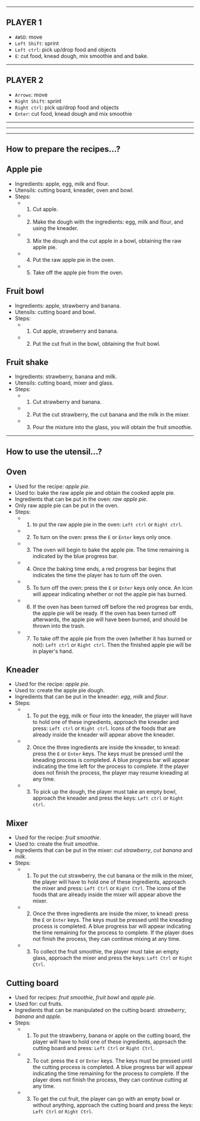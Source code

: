 --------
PLAYER 1
--------
- `AWSD`: move
- `Left Shift`: sprint
- `Left ctrl`: pick up/drop food and objects
- `E`: cut food, knead dough, mix smoothie and and bake.

--------
PLAYER 2
--------
- `Arrows`: move
- `Right Shift`: sprint
- `Right ctrl`: pick up/drop food and objects
- `Enter`: cut food, knead dough and mix smoothie

----------------------------------------------------------------------

----------------------------------------------------------------------

----------------
How to prepare the recipes...?
----------------
## Apple pie
- Ingredients: apple, egg, milk and flour.
- Utensils: cutting board, kneader, oven and bowl.
- Steps:
	- 1. Cut apple.
	- 2. Make the dough with the ingredients: egg, milk and flour, and using the kneader.
	- 3. Mix the dough and the cut apple in a bowl, obtaining the raw apple pie.
	- 4. Put the raw apple pie in the oven.
	- 5. Take off the apple pie from the oven.

## Fruit bowl
- Ingredients: apple, strawberry and banana.
- Utensils: cutting board and bowl.
- Steps:
	- 1. Cut apple, strawberry and banana.
	- 2. Put the cut fruit in the bowl, obtaining the fruit bowl.

## Fruit shake
- Ingredients: strawberry, banana and milk.
- Utensils: cutting board, mixer and glass.
- Steps:
	- 1. Cut strawberry and banana.
	- 2. Put the cut strawberry, the cut banana and the milk in the mixer.
	- 3. Pour the mixture into the glass, you will obtain the fruit smoothie.

----------------
How to use the utensil...?
----------------
## Oven
- Used for the recipe: *apple pie*.
- Used to: bake the raw apple pie and obtain the cooked apple pie.
- Ingredients that can be put in the oven: *raw apple pie*.
- Only raw apple pie can be put in the oven.
- Steps:
	- 1. to put the raw apple pie in the oven: `Left ctrl` or `Right ctrl`.
	- 2. To turn on the oven: press the `E` or `Enter` keys only once.
	- 3. The oven will begin to bake the apple pie. The time remaining is indicated by the blue progress bar.
	- 4. Once the baking time ends, a red progress bar begins that indicates the time the player has to turn off the oven.
	- 5. To turn off the oven: press the `E` or `Enter` keys only once. An icon will appear indicating whether or not the apple pie has burned.
	- 6. If the oven has been turned off before the red progress bar ends, the apple pie will be ready. If the oven has been turned off afterwards, the apple pie will have been burned, and should be thrown into the trash.
	- 7. To take off the apple pie from the oven (whether it has burned or not): `Left ctrl` or `Right ctrl`. Then the finished apple pie will be in player's hand.

## Kneader
- Used for the recipe: *apple pie*.
- Used to: create the apple pie dough.
- Ingredients that can be put in the kneader: *egg*, *milk* and *flour*.
- Steps:
	- 1. To put the egg, milk or flour into the kneader, the player will have to hold one of these ingredients, approach the kneader and press: `Left ctrl` or `Right ctrl`. Icons of the foods that are already inside the kneader will appear above the kneader.
	- 2. Once the three ingredients are inside the kneader, to knead: press the `E` or `Enter` keys. The keys must be pressed until the kneading process is completed. A blue progress bar will appear indicating the time left for the process to complete. If the player does not finish the process, the player may resume kneading at any time.
	- 3. To pick up the dough, the player must take an empty bowl, approach the kneader and press the keys: `Left ctrl` or `Right ctrl`.

## Mixer
- Used for the recipe: *fruit smoothie*.
- Used to: create the fruit smoothie.
- Ingredients that can be put in the mixer: *cut strawberry*, *cut banana* and *milk*.
- Steps:
	- 1. To put the cut strawberry, the cut banana or the milk in the mixer, the player will have to hold one of these ingredients, approach the mixer and press: `Left Ctrl` or `Right Ctrl`. The icons of the foods that are already inside the mixer will appear above the mixer.
	- 2. Once the three ingredients are inside the mixer, to knead: press the `E` or `Enter` keys. The keys must be pressed until the kneading process is completed. A blue progress bar will appear indicating the time remaining for the process to complete. If the player does not finish the process, they can continue mixing at any time.
	- 3. To collect the fruit smoothie, the player must take an empty glass, approach the mixer and press the keys: `Left Ctrl` or `Right Ctrl`.

## Cutting board
- Used for recipes: *fruit smoothie*, *fruit bowl* and *apple pie*.
- Used for: cut fruits.
- Ingredients that can be manipulated on the cutting board: *strawberry*, *banana* and *apple*.
- Steps:
	- 1. To put the strawberry, banana or apple on the cutting board, the player will have to hold one of these ingredients, approach the cutting board and press: `Left Ctrl` or `Right Ctrl`.
	- 2. To cut: press the `E` or `Enter` keys. The keys must be pressed until the cutting process is completed. A blue progress bar will appear indicating the time remaining for the process to complete. If the player does not finish the process, they can continue cutting at any time.
	- 3. To get the cut fruit, the player can go with an empty bowl or without anything, approach the cutting board and press the keys: `Left Ctrl` or `Right Ctrl`.
